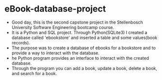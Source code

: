 # eBook-database-project
- Good day, this is the second capstone project in the Stellenbosch University Software Engineering bootcamp course.
- It is a Python and SQL project. Through Python(SQLite3) I created a database called 'ebookstore' and inserted a table and some values(book records).
- The purpose was to create a database of ebooks for a bookstore and to provide a way to interact with the database.
- he Python program provides an interface to interact with the created database.
- Through the program you can add a book, update a book, delete a book, and search for a book.
